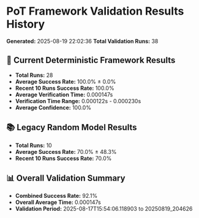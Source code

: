 # PoT Framework Validation Results History
**Generated:** 2025-08-19 22:02:36
**Total Validation Runs:** 38

## 🎯 Current Deterministic Framework Results
- **Total Runs:** 28
- **Average Success Rate:** 100.0% ± 0.0%
- **Recent 10 Runs Success Rate:** 100.0%
- **Average Verification Time:** 0.000147s
- **Verification Time Range:** 0.000122s - 0.000230s
- **Average Confidence:** 100.0%

## 📚 Legacy Random Model Results
- **Total Runs:** 10
- **Average Success Rate:** 70.0% ± 48.3%
- **Recent 10 Runs Success Rate:** 70.0%

## 📊 Overall Validation Summary
- **Combined Success Rate:** 92.1%
- **Overall Average Time:** 0.000147s
- **Validation Period:** 2025-08-17T15:54:06.118903 to 20250819_204626
